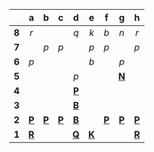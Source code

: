 |     |  a  |  b  |  c  |  d  |  e  |  f  |  g  |  h  |
|:---:|:---:|:---:|:---:|:---:|:---:|:---:|:---:|:---:|
|  **8**  |  _r_  |     |     |  _q_  |  _k_  |  _b_  |  _n_  |  _r_  |
|  **7**  |     |  _p_  |  _p_  |     |  _p_  |  _p_  |     |  _p_  |
|  **6**  |  _p_  |     |     |     |  _b_  |     |  _p_  |     |
|  **5**  |     |     |     |  _p_  |     |     |  [**N**](http://localhost:8080/api/chess/select?square=g5)  |     |
|  **4**  |     |     |     |  [**P**](https://github.com/grim-kalman)  |     |     |     |     |
|  **3**  |     |     |     |  [**B**](http://localhost:8080/api/chess/select?square=d3)  |     |     |     |     |
|  **2**  |  [**P**](http://localhost:8080/api/chess/select?square=a2)  |  [**P**](http://localhost:8080/api/chess/select?square=b2)  |  [**P**](http://localhost:8080/api/chess/select?square=c2)  |  [**B**](http://localhost:8080/api/chess/select?square=d2)  |     |  [**P**](http://localhost:8080/api/chess/select?square=f2)  |  [**P**](http://localhost:8080/api/chess/select?square=g2)  |  [**P**](http://localhost:8080/api/chess/select?square=h2)  |
|  **1**  |  [**R**](http://localhost:8080/api/chess/select?square=a1)  |     |     |  [**Q**](http://localhost:8080/api/chess/select?square=d1)  |  [**K**](http://localhost:8080/api/chess/select?square=e1)  |     |     |  [**R**](http://localhost:8080/api/chess/select?square=h1)  |

